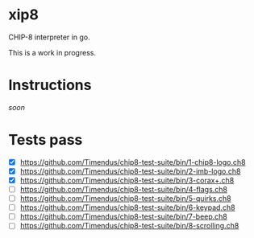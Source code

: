 # xip8

CHIP-8 interpreter in go.

This is a work in progress.

# Instructions

_soon_

# Tests pass

- [x] https://github.com/Timendus/chip8-test-suite/bin/1-chip8-logo.ch8
- [x] https://github.com/Timendus/chip8-test-suite/bin/2-imb-logo.ch8
- [x] https://github.com/Timendus/chip8-test-suite/bin/3-corax+.ch8
- [ ] https://github.com/Timendus/chip8-test-suite/bin/4-flags.ch8
- [ ] https://github.com/Timendus/chip8-test-suite/bin/5-quirks.ch8
- [ ] https://github.com/Timendus/chip8-test-suite/bin/6-keypad.ch8
- [ ] https://github.com/Timendus/chip8-test-suite/bin/7-beep.ch8
- [ ] https://github.com/Timendus/chip8-test-suite/bin/8-scrolling.ch8